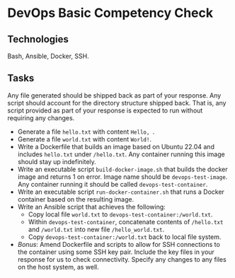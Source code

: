 # DevOps Basic Competency Check

## Technologies

Bash, Ansible, Docker, SSH.

## Tasks

Any file generated should be shipped back as part of your response. Any script should account for the directory structure shipped back. That is, any script provided as part of your response is expected to run without requiring any changes.

* Generate a file `hello.txt` with content `Hello, `.
* Generate a file `world.txt` with content `World!`.
* Write a Dockerfile that builds an image based on Ubuntu 22.04 and includes `hello.txt` under `/hello.txt`. Any container running this image should stay up indefinitely.
* Write an executable script `build-docker-image.sh` that builds the docker image and returns 1 on error. Image name should be `devops-test-image`. Any container running it should be called `devops-test-container`.
* Write an executable script `run-docker-container.sh` that runs a Docker container based on the resulting image.
* Write an Ansible script that achieves the following:
  * Copy local file `world.txt` to `devops-test-container:/world.txt`.
  * Within `devops-test-container`, concatenate contents of `/hello.txt` and `/world.txt` into new file `/hello_world.txt`.
  * Copy `devops-test-container:/world.txt` back to local file system.
* *Bonus*: Amend Dockerfile and scripts to allow for SSH connections to the container using some SSH key pair. Include the key files in your response for us to check connectivity. Specify any changes to any files on the host system, as well.